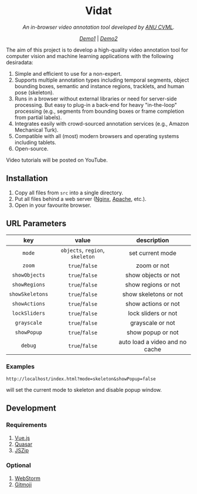 <div align="center">
<!--   <a href="https://www.anu.edu.au/" target="_blank">
    <img src="src/img/logo.png" alt="ANU logo">
  </a> -->

  # Vidat

  _An in-browser video annotation tool developed by [ANU CVML](https://github.com/anucvml)._

  _[Demo1](http://users.cecs.anu.edu.au/~sgould/vidat/)_ | _[Demo2](https://vidat.davidz.cn)_

</div>

The aim of this project is to develop a high-quality video annotation tool for computer vision and machine learning applications with the following desiradata:

1. Simple and efficient to use for a non-expert.
2. Supports multiple annotation types including temporal segments, object bounding boxes, semantic and instance regions, tracklets, and human pose (skeleton).
3. Runs in a browser without external libraries or need for server-side processing. But easy to plug-in a back-end for heavy "in-the-loop" processing (e.g., segments from bounding boxes or frame completion from partial labels).
4. Integrates easily with crowd-sourced annotation services (e.g., Amazon Mechanical Turk).
5. Compatible with all (most) modern browsers and operating systems including tablets.
6. Open-source.

Video tutorials will be posted on YouTube.

## Installation

1. Copy all files from `src` into a single directory.
2. Put all files behind a web server ([Nginx](http://nginx.org/), [Apache](http://httpd.apache.org/), etc.).
3. Open in your favourite browser.

## URL Parameters

|       key       |              value              |          description           |
| :-------------: | :-----------------------------: | :----------------------------: |
|     `mode`      | `objects`, `region`, `skeleton` |        set current mode        |
|     `zoom`      |         `true`/`false`          |          zoom or not           |
|  `showObjects`  |         `true`/`false`          |      show objects or not       |
|  `showRegions`  |         `true`/`false`          |      show regions or not       |
| `showSkeletons` |         `true`/`false`          |     show skeletons or not      |
|  `showActions`  |         `true`/`false`          |      show actions or not       |
|  `lockSliders`  |         `true`/`false`          |      lock sliders or not       |
|   `grayscale`   |         `true`/`false`          |        grayscale or not        |
|   `showPopup`   |         `true`/`false`          |       show popup or not        |
|     `debug`     |         `true`/`false`          | auto load a video and no cache |

### Examples

```
http://localhost/index.html?mode=skeleton&showPopup=false
```

will set the current mode to skeleton and disable popup window.

## Development

### Requirements

1. [Vue.js](https://vuejs.org/)
2. [Quasar](https://quasar.dev/)
3. [JSZip](https://stuk.github.io/jszip/)

### Optional

1. [WebStorm](https://www.jetbrains.com/webstorm/)
2. [Gitmoji](https://github.com/carloscuesta/gitmoji)
